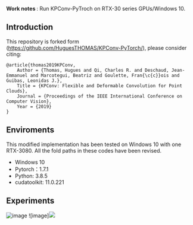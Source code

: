 <b>Work notes </b>: 
Run KPConv-PyTroch on RTX-30 series GPUs/Windows 10.  

## Introduction
This repository is forked form (https://github.com/HuguesTHOMAS/KPConv-PyTorch/), please consider citing:

```
@article{thomas2019KPConv,
    Author = {Thomas, Hugues and Qi, Charles R. and Deschaud, Jean-Emmanuel and Marcotegui, Beatriz and Goulette, Fran{\c{c}}ois and Guibas, Leonidas J.},
    Title = {KPConv: Flexible and Deformable Convolution for Point Clouds},
    Journal = {Proceedings of the IEEE International Conference on Computer Vision},
    Year = {2019}
}
```
## Enviroments
This modified implementation has been tested on Windows 10 with one RTX-3080. All the fold paths in these codes have been revised.
- Windows 10
- Pytorch：1.7.1
- Python: 3.8.5
- cudatoolkit: 11.0.221

## Experiments
![image](https://github.com/GeoVectorMatrix/KPConv-PyTorch/tree/master/Imgs/Training.png)
![image]<img src="https://github.com/GeoVectorMatrix/KPConv-PyTorch/tree/master/Imgs/GPU_Usage.png"/><br/></div>
